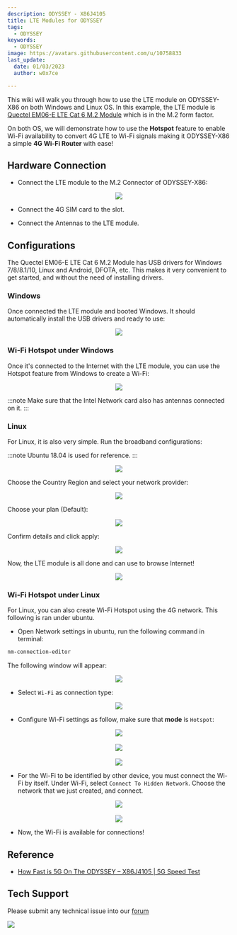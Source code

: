 ```yaml
---
description: ODYSSEY - X86J4105
title: LTE Modules for ODYSSEY
tags:
  - ODYSSEY
keywords:
  - ODYSSEY
image: https://avatars.githubusercontent.com/u/10758833
last_update:
  date: 01/03/2023
  author: w0x7ce

---
```



This wiki will walk you through how to use the LTE module on ODYSSEY-X86 on both Windows and Linux OS. In this example, the LTE module is [Quectel EM06-E LTE Cat 6 M.2 Module](https://www.seeedstudio.com/Quectel-EM06-E-LTE-Cat6-Module-p-4567.html) which is in the M.2 form factor.

On both OS, we will demonstrate how to use the **Hotspot** feature to enable Wi-Fi availability to convert 4G LTE to Wi-Fi signals making it ODYSSEY-X86 a simple **4G Wi-Fi Router** with ease!

## Hardware Connection

- Connect the LTE module to the M.2 Connector of ODYSSEY-X86:

<div align="center"><img src="https://files.seeedstudio.com/wiki/LTE-Modules/connection.png" /></div>

- Connect the 4G SIM card to the slot.

- Connect the Antennas to the LTE module.

## Configurations

The Quectel EM06-E LTE Cat 6 M.2 Module has USB drivers for Windows 7/8/8.1/10, Linux and Android, DFOTA, etc. This makes it very convenient to get started, and without the need of installing drivers.

### Windows

Once connected the LTE module and booted Windows. It should automatically install the USB drivers and ready to use:

<div align="center"><img src="https://files.seeedstudio.com/wiki/LTE-Modules/Windows.png" /></div>

### Wi-Fi Hotspot under Windows

Once it's connected to the Internet with the LTE module, you can use the Hotspot feature from Windows to create a Wi-Fi:

<div align="center"><img src="https://files.seeedstudio.com/wiki/LTE-Modules/WindowsHS.png" /></div>

:::note
Make sure that the Intel Network card also has antennas connected on it.
:::

### Linux

For Linux, it is also very simple. Run the broadband configurations:

:::note
        Ubuntu 18.04 is used for reference.
:::

<div align="center"><img src="https://files.seeedstudio.com/wiki/LTE-Modules/1.png" /></div>

Choose the Country Region and select your network provider:
<div align="center"><img src="https://files.seeedstudio.com/wiki/LTE-Modules/2.png" /></div>

Choose your plan (Default):

<div align="center"><img src="https://files.seeedstudio.com/wiki/LTE-Modules/3.png" /></div>

Confirm details and click apply:

<div align="center"><img src="https://files.seeedstudio.com/wiki/LTE-Modules/4.png" /></div>

Now, the LTE module is all done and can use to browse Internet!

<div align="center"><img src="https://files.seeedstudio.com/wiki/LTE-Modules/5.png" /></div>

### Wi-Fi Hotspot under Linux

For Linux, you can also create Wi-Fi Hotspot using the 4G network. This following is ran under ubuntu.

- Open Network settings in ubuntu, run the following command in terminal:

```sh
nm-connection-editor
```

The following window will appear:

<div align="center"><img src="https://files.seeedstudio.com/wiki/LTE-Modules/HS-1.png" /></div>

- Select `Wi-Fi` as connection type:

<div align="center"><img src="https://files.seeedstudio.com/wiki/LTE-Modules/HS-2.png" /></div>

- Configure Wi-Fi settings as follow, make sure that **mode** is `Hotspot`:

<div>
  <div align="center"><img src="https://files.seeedstudio.com/wiki/LTE-Modules/HS-3.png" /></div>
  <br />
  <div align="center"><img src="https://files.seeedstudio.com/wiki/LTE-Modules/HS-4.png" /></div>
  <br />
  <div align="center"><img src="https://files.seeedstudio.com/wiki/LTE-Modules/HS-5.png" /></div>
</div>

- For the Wi-Fi to be identified by other device, you must connect the Wi-Fi by itself. Under Wi-Fi, select `Connect To Hidden Network`. Choose the network that we just created, and connect.

<div>
  <div align="center"><img src="https://files.seeedstudio.com/wiki/LTE-Modules/HS-6.png" /></div>
  <br />
  <div align="center"><img src="https://files.seeedstudio.com/wiki/LTE-Modules/HS-7.png" /></div>
</div>

- Now, the Wi-Fi is available for connections!

## Reference

- [How Fast is 5G On The ODYSSEY – X86J4105 | 5G Speed Test](https://blog.seeedstudio.com/blog/2020/06/15/how-fast-is-5g-on-the-odyssey-x86j4105-5g-speed-test-m/)

## Tech Support

Please submit any technical issue into our [forum](https://forum.seeedstudio.com/)
<br />
<p style={{textAlign: 'center'}}><a href="https://www.seeedstudio.com/act-4.html?utm_source=wiki&utm_medium=wikibanner&utm_campaign=newproducts" target="_blank"><img src="https://files.seeedstudio.com/wiki/Wiki_Banner/new_product.jpg" /></a></p>
